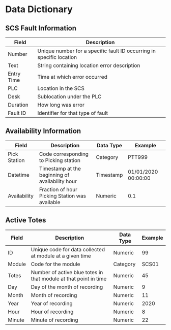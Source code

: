 # Data Dictionary

## SCS Fault Information

| Field | Description |
|-------|-------------|
|Number |Unique number for a specific fault ID occurring in specific location |
|Text | String containing location error description |
| Entry Time | Time at which error occurred |
| PLC | Location in the SCS |
| Desk | Sublocation under the PLC |
| Duration | How long was error |
| Fault ID | Identifier for that type of fault |


## Availability Information


| Field | Description | Data Type |Example |
|-------|-------------|-----------|--------|
|Pick Station | Code corresponding to Picking station| Category | PTT999 |
| Datetime | Timestamp at the beginning of availability hour | Timestamp | 01/01/2020 00:00:00 | 
| Availability | Fraction of hour Picking Station was available | Numeric | 0.1|


## Active Totes

| Field | Description | Data Type |Example |
|-------|-------------|-----------|--------|
| ID | Unique code for data collected at module at a given time| Numeric | 99|
| Module| Code for the module | Category | SCS01 | 
| Totes | Number of active blue totes in that module at that point in time | Numeric | 45 |
| Day | Day of the month of recording | Numeric | 9 |
| Month |  Month of recording | Numeric | 11 |
| Year |  Year of recording | Numeric | 2020 |
| Hour |  Hour of recording | Numeric | 8 |
| Minute |  Minute of recording | Numeric | 22 |
